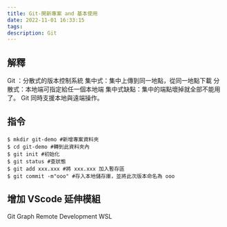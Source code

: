 ```yaml
---
title: Git-開新專案 and 基本使用
date: 2022-11-01 16:33:15
tags:
description: Git
---
```


## 解釋

Git ：分散式的版本控制系統
集中式：集中上傳到同一地點，從同一地點下載
分散式：本地端可指定給任一個本地端
集中式缺點：集中的端點壞掉就全部不能用了。
Git 同時支援本地與遠端操作。

## 指令

```
$ mkdir git-demo #新增專案資料夾
$ cd git-demo #轉到此資料夾內
$ git init #初始化
$ git status #查狀態
$ git add xxx.xxx #將 xxx.xxx 加入暫存區
$ git commit -m"ooo" #存入本地儲存庫，並將此次版本命名為 ooo
```

## 增加 VScode 延伸模組

Git Graph
Remote Development
WSL

